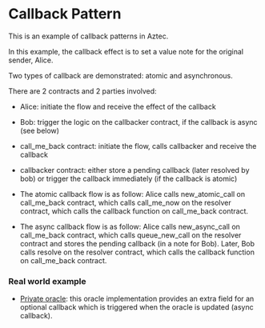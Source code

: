 # Callback Pattern

This is an example of callback patterns in Aztec.

In this example, the callback effect is to set a value note for the original sender, Alice.

Two types of callback are demonstrated: atomic and asynchronous.

There are 2 contracts and 2 parties involved:
- Alice: initiate the flow and receive the effect of the callback
- Bob: trigger the logic on the callbacker contract, if the callback is async (see below)
- call_me_back contract: initiate the flow, calls callbacker and receive the callback
- callbacker contract: either store a pending callback (later resolved by bob) or trigger the callback immediately (if the callback is atomic)

- The atomic callback flow is as follow:
Alice calls new_atomic_call on call_me_back contract, which calls call_me_now on the resolver contract, which calls the callback function on call_me_back contract.

- The async callback flow is as follow:
Alice calls new_async_call on call_me_back contract, which calls queue_new_call on the resolver contract and stores the pending callback (in a note for Bob).
Later, Bob calls resolve on the resolver contract, which calls the callback function on call_me_back contract.


### Real world example
- [Private oracle](https://github.com/defi-wonderland/aztec-private-oracle): this oracle implementation provides an extra field for an optional callback which is triggered when the oracle is updated (async callback).